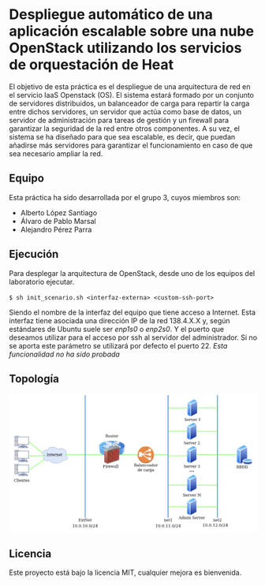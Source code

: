 # Despliegue automático de una aplicación escalable sobre una nube OpenStack utilizando los servicios de orquestación de Heat

El objetivo de esta práctica es el despliegue de una arquitectura de red en el servicio IaaS Openstack (OS). El sistema estará formado por un conjunto de servidores distribuidos, un balanceador de carga para repartir la carga entre dichos servidores, un servidor que actúa como base de datos, un servidor de administración para tareas de gestión y un firewall para garantizar la seguridad de la red entre otros componentes. A su vez, el sistema se ha diseñado para que sea escalable, es decir, que puedan añadirse más servidores para garantizar el funcionamiento en caso de que sea necesario ampliar la red.

## Equipo

Esta práctica ha sido desarrollada por el grupo 3, cuyos miembros son:
- Alberto López Santiago
- Álvaro de Pablo Marsal
- Alejandro Pérez Parra

## Ejecución

Para desplegar la arquitectura de OpenStack, desde uno de los equipos del laboratorio ejecutar.

`$ sh init_scenario.sh <interfaz-externa> <custom-ssh-port>`

Siendo <interfaz-externa> el nombre de la interfaz del equipo que tiene acceso a Internet. Esta interfaz tiene asociada una dirección IP de la red 138.4.X.X y, según estándares de Ubuntu suele ser *enp1s0* o *enp2s0*. Y <custom-ssh-port> el puerto que deseamos utilizar para el acceso por ssh al servidor del administrador. Si no se aporta este parámetro se utilizará por defecto el puerto 22.
  *Esta funcionalidad no ha sido probada*

## Topología

![Topología de red](/img/Topology.png)

## Licencia

Este proyecto está bajo la licencia MIT, cualquier mejora es bienvenida.
